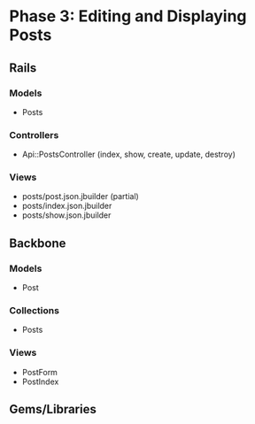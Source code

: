 # Phase 3: Editing and Displaying Posts

## Rails
### Models
* Posts

### Controllers
* Api::PostsController (index, show, create, update, destroy)

### Views
* posts/post.json.jbuilder (partial)
* posts/index.json.jbuilder
* posts/show.json.jbuilder

## Backbone
### Models
* Post

### Collections
* Posts

### Views
* PostForm
* PostIndex

## Gems/Libraries
